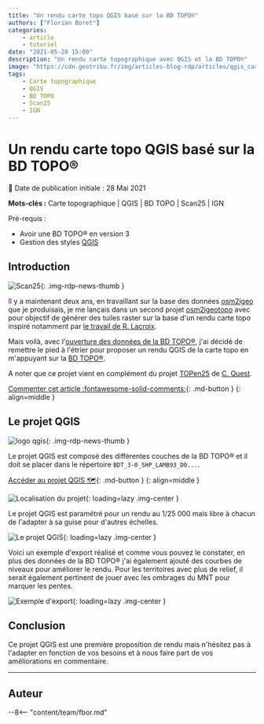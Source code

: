 ```yaml
---
title: "Un rendu carte topo QGIS basé sur la BD TOPO®"
authors: ["Florian Boret"]
categories:
    - article
    - tutoriel
date: "2021-05-28 15:00"
description: "Un rendu carte topographique avec QGIS et la BD TOPO®"
image: "https://cdn.geotribu.fr/img/articles-blog-rdp/articles/qgis_carte_topo_bdtopo/export_carte_topo_saussines.png"
tags:
    - Carte topographique
    - QGIS
    - BD TOPO
    - Scan25
    - IGN
---
```


# Un rendu carte topo QGIS basé sur la BD TOPO®

:calendar: Date de publication initiale : 28 Mai 2021

**Mots-clés :** Carte topographique | QGIS | BD TOPO | Scan25 | IGN

Pré-requis :

- Avoir une BD TOPO® en version 3
- Gestion des styles [QGIS](https://qgis.org/)

## Introduction

![Scan25](https://cdn.geotribu.fr/img/logos-icones/divers/scan25.jpg "Icône Scan25"){: .img-rdp-news-thumb }

Il y a maintenant deux ans, en travaillant sur la base des données [osm2igeo](https://github.com/igeofr/osm2igeo/) que je produisais, je me lançais dans un second projet [osm2igeotopo](https://github.com/igeofr/osm2igeotopo/) avec pour objectif de générer des tuiles raster sur la base d'un rendu carte topo inspiré notamment par [le travail de R. Lacroix](https://github.com/rxlacroix/CarteTopo/).

Mais voilà, avec l'[ouverture des données de la BD TOPO®](https://geoservices.ign.fr/documentation/diffusion/telechargement-donnees-libres.html), j'ai décidé de remettre le pied à l'étrier pour proposer un rendu QGIS de la carte topo en m'appuyant sur la [BD TOPO®](https://geoservices.ign.fr/documentation/diffusion/telechargement-donnees-libres.html#bd-topo).

A noter que ce projet vient en complément du projet [TOPen25](https://osm.cquest.org/topen25/#15/48.4018/2.7945) de [C. Quest](https://twitter.com/cq94).

[Commenter cet article :fontawesome-solid-comments:](#__comments){: .md-button }
{: align=middle }

## Le projet QGIS

![logo qgis](https://cdn.geotribu.fr/img/logos-icones/logiciels_librairies/qgis.png "Logo Qgis"){: .img-rdp-news-thumb }

Le projet QGIS est composé des différentes couches de la BD TOPO® et il doit se placer dans le répertoire `BDT_3-0_SHP_LAMB93_D0...`.

[Accéder au projet QGIS :world_map:](https://github.com/igeofr/qgis3/blob/master/qgs/Projet_Carto_BDT_3-0_FXX_CARTE_TOPO.qgs){: .md-button }
{: align=middle }

![Localisation du projet](https://cdn.geotribu.fr/img/articles-blog-rdp/articles/qgis_carte_topo_bdtopo/localisation_qgs.png "Localisation du projet"){: loading=lazy .img-center }

Le projet QGIS est paramétré pour un rendu au 1/25 000 mais libre à chacun de l'adapter à sa guise pour d'autres échelles.

![Le projet QGIS](https://cdn.geotribu.fr/img/articles-blog-rdp/articles/qgis_carte_topo_bdtopo/qgis_bdtopo_carte_topo.png "Le projet QGIS"){: loading=lazy .img-center }

Voici un exemple d'export réalisé et comme vous pouvez le constater, en plus des données de la BD TOPO® j'ai également ajouté des courbes de niveaux pour améliorer le rendu. Pour les territoires avec plus de relief, il serait également pertinent de jouer avec les ombrages du MNT pour marquer les pentes.

![Exemple d'export](https://cdn.geotribu.fr/img/articles-blog-rdp/articles/qgis_carte_topo_bdtopo/export_carte_topo_saussines.png "Exemple d'export"){: loading=lazy .img-center }

## Conclusion

Ce projet QGIS est une première proposition de rendu mais n'hésitez pas à l'adapter en fonction de vos besoins et à nous faire part de vos améliorations en commentaire.

----

## Auteur

--8<-- "content/team/fbor.md"
